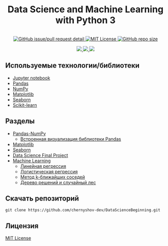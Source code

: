 <div align="center">
    <h1>Data Science and Machine Learning with Python 3</h1>
    <a href="#">
    <img src="https://media.giphy.com/media/3o6MbrACMlFCny8zmw/giphy.gif" alt="">
    <p></p>
        <img alt="GitHub issue/pull request detail" src="https://img.shields.io/github/issues/detail/state/chernyshov-dev/DataScienceBeginning/1">
        <img alt="MIT License" src="http://img.shields.io/:license-MIT-blue.svg">
        <img alt="GitHub repo size" src="https://img.shields.io/github/repo-size/chernyshov-dev/DataScienceBeginning?color=green">
    <p></p>
        <img src="https://forthebadge.com/images/badges/made-with-python.svg">
        <img src="https://forthebadge.com/images/badges/uses-brains.svg">
        <img src="https://forthebadge.com/images/badges/powered-by-water.svg">
    </a>
</div>

## Используемые технологии/библиотеки
* [Jupyter notebook](https://jupyter.org)
* [Pandas](https://pandas.pydata.org)
* [NumPy](https://numpy.org)
* [Matplotlib](https://matplotlib.org)
* [Seaborn](https://seaborn.pydata.org)
* [Scikit-learn](https://scikit-learn.org/stable/)

## Разделы
* [Pandas-NumPy](https://github.com/chernyshov-dev/DataScienceBeginning/tree/master/Pandas-NumPy)
    * [Встроенная визуализация библиотеки Pandas](https://github.com/chernyshov-dev/DataScienceBeginning/tree/master/Pandas-NumPy/PandasBuiltinDataVis)
* [Matplotlib](https://github.com/chernyshov-dev/DataScienceBeginning/tree/master/Matplotlib)
* [Seaborn](https://github.com/chernyshov-dev/DataScienceBeginning/tree/master/Seaborn)
* [Data Science Final Project](https://github.com/chernyshov-dev/DataScienceBeginning/tree/master/Project)
* [Machine Learning](https://github.com/chernyshov-dev/DataScienceBeginning/tree/master/ML)
    * [Линейная регрессия](https://github.com/chernyshov-dev/DataScienceBeginning/tree/master/ML/linear_regression)
    * [Логистическая регрессия](https://github.com/chernyshov-dev/DataScienceBeginning/tree/master/ML/logistic_regression)
    * [Метод k-ближайших соседей](https://github.com/chernyshov-dev/DataScienceBeginning/tree/master/ML/k-nearest%20neighbors)
    * [Дерево решений и случайный лес](https://github.com/chernyshov-dev/DataScienceBeginning/tree/master/ML/decision%20trees_random%20forests)

## Скачать репозиторий
```console
git clone https://github.com/chernyshov-dev/DataScienceBeginning.git
```

## Лицензия
[MIT License](https://github.com/chernyshov-dev/DataScienceBeginning/blob/master/LICENSE)

